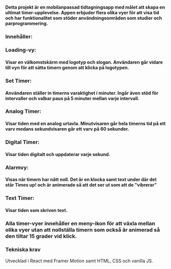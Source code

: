#### Detta projekt är en mobilanpassad tidtagningsapp med målet att skapa en ultimat timer-upplevelse. Appen erbjuder flera olika vyer för att visa tid och har funktionalitet som stöder användningsområden som studier och parprogrammering.

### Innehåller: 
### Loading-vy: 
#### Visar en välkomstskärm med logotyp och slogan. Användaren går vidare till vyn för att sätta timern genom att klicka på logotypen.
### Set Timer:
#### Användaren ställer in timerns varaktighet i minuter. Ingår även stöd för intervaller och valbar paus på 5 minuter mellan varje intervall.
### Analog Timer: 
#### Visar tiden med en analog urtavla. Minutvisaren går hela timerns tid på ett varv medans sekundvisaren går ett varv på 60 sekunder.
### Digital Timer: 
#### Visar tiden digitalt och uppdaterar varje sekund.
### Alarmvy: 
#### Visas när timern har nått noll. Det är en klocka samt text under där det står Times up! och är animerade så att det ser ut som att de "vibrerar"
### Text Timer: 
#### Visar tiden som skriven text.
### Alla timer-vyer innehåller en meny-ikon för att växla mellan olika vyer utan att nollställa timern som också är animerad så den tiltar 15 grader vid klick.

### Tekniska krav
Utvecklad i React med Framer Motion samt HTML, CSS och vanilla JS.
